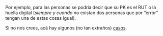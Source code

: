 Por ejemplo, para las personas se podría decir que su PK es el RUT o la huella digital (_siempre y cuando_ no existan dos personas que por “error” tengan una de estas cosas igual).

Si no nos crees, acá hay algunos (no tan extraños) [casos](https://www.diariocordoba.com/noticias/sociedad/nacen-trillizos-identicos-misma-huella-dactilar_342821.html).


